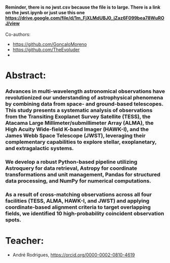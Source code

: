 #### Reminder, there is no jwst.csv because the file is to large. There is a link on the jwst.ipynb or just use this one https://drive.google.com/file/d/1m_FjXLMdUBJ0_jZaz6F099bea78WuROJ/view

Co-authors:
- https://github.com/GoncaloMoreno
- https://github.com/TheEvoluder
- 

# Abstract:
### Advances in multi-wavelength astronomical observations have revolutionized our understanding of astrophysical phenomena by combining data from space- and ground-based telescopes. This study presents a systematic analysis of observations from the Transiting Exoplanet Survey Satellite (TESS), the Atacama Large Millimeter/submillimeter Array (ALMA), the High Acuity Wide-field K-band Imager (HAWK-I), and the James Webb Space Telescope (JWST), leveraging their complementary capabilities to explore stellar, exoplanetary, and extragalactic systems.
### We develop a robust Python-based pipeline utilizing Astroquery for data retrieval, Astropy for coordinate transformations and unit management, Pandas for structured data processing, and NumPy for numerical computations.
### As a result of cross-matching observations across all four facilities (TESS, ALMA, HAWK-I, and JWST) and applying coordinate-based alignment criteria to target overlapping fields, we identified 10 high-probability coincident observation spots.

# Teacher:
- André Rodrigues, https://orcid.org/0000-0002-0810-4619

